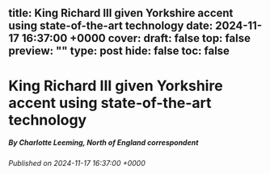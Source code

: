 title: King Richard III given Yorkshire accent using state-of-the-art technology
date: 2024-11-17 16:37:00 +0000
cover: 
draft: false
top: false
preview: ""
type: post
hide: false
toc: false
---

# King Richard III given Yorkshire accent using state-of-the-art technology
##### By Charlotte Leeming, North of England correspondent
_Published on 2024-11-17 16:37:00 +0000_



